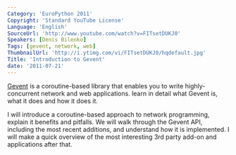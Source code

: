 ```yaml
---
Category: 'EuroPython 2011'
Copyright: 'Standard YouTube License'
Language: 'English'
SourceUrl: 'http://www.youtube.com/watch?v=FITsetDUKJ0'
Speakers: [Denis Bilenko]
Tags: [gevent, network, web]
ThumbnailUrl: 'http://i.ytimg.com/vi/FITsetDUKJ0/hqdefault.jpg'
Title: 'Introduction to Gevent'
date: '2011-07-21'
---
```

[Gevent](http://gevent.org) is a coroutine-based library that enables you to
write highly-concurrent network and web applications. learn in detail what
Gevent is, what it does and how it does it.

I will introduce a coroutine-based approach to network programming, explain it
benefits and pitfalls. We will walk through the Gevent API, including the most
recent additions, and understand how it is implemented. I will make a quick
overview of the most interesting 3rd party add-on and applications after that.

